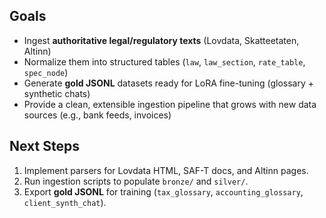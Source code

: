 
## Goals

- Ingest **authoritative legal/regulatory texts** (Lovdata, Skatteetaten, Altinn)
- Normalize them into structured tables (`law`, `law_section`, `rate_table`, `spec_node`)
- Generate **gold JSONL** datasets ready for LoRA fine-tuning (glossary + synthetic chats)
- Provide a clean, extensible ingestion pipeline that grows with new data sources (e.g., bank feeds, invoices)

## Next Steps

1. Implement parsers for Lovdata HTML, SAF-T docs, and Altinn pages.
2. Run ingestion scripts to populate `bronze/` and `silver/`.
3. Export **gold JSONL** for training (`tax_glossary`, `accounting_glossary`, `client_synth_chat`).
